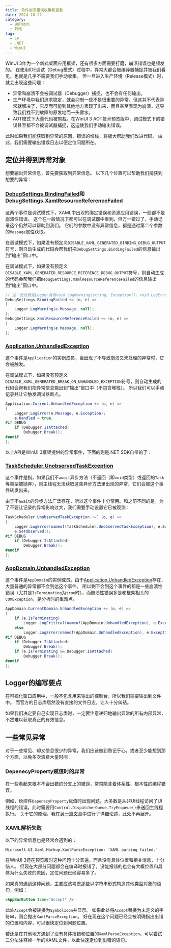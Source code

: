 ```yaml
---
title: 软件崩溃错误收集和查看
date: 2024-10-22
category:
  - 进阶技巧
  - 其他
tag:
  - C#
  - .NET
  - WinUI
---
```


WinUI 3作为一个新式桌面应用框架，还有很多方面需要打磨，崩溃错误也是频发的。
在使用IDE调试（Debug模式）过程中，异常大都会被编译器捕捉并被我们看见，也就是几乎不需要我们手动收集。
但一旦进入生产环境（Release模式）时，就会出现这些问题：

- 异常和崩溃不会被调试器（Debugger）捕捉，也不会有任何输出。
- 生产环境中我们追求稳定，就会抑制一些不是很重要的异常。但这并不代表异常就解决了，它反而可能到其他地方表现了出来，而且甚至表现为崩溃，这导致我们找不到故障的原发地而一头雾水。
- AOT模式下大量代码被剪裁。在WinUI 3 AOT技术预览版中，调试模式下的错误甚至都不会被调试器捕捉，这迫使我们手动输出错误。

此时如果我们能获取到异常的原因、错误的堆栈，将极大帮助我们改进代码。
由此，我们需要输出错误日志以便定位问题所在。

## 定位并得到异常对象

想要输出异常信息，首先要获取到异常信息。
以下几个位置可以帮助我们捕获到想要的异常：

### [DebugSettings.BindingFailed](https://learn.microsoft.com/windows/windows-app-sdk/api/winrt/microsoft.ui.xaml.debugsettings.bindingfailed)和[DebugSettings.XamlResourceReferenceFailed](https://learn.microsoft.com/windows/windows-app-sdk/api/winrt/microsoft.ui.xaml.debugsettings.xamlresourcereferencefailed)

这两个事件是调试模式下，XAML中出现的绑定错误和资源应用错误，一般都不是崩溃性错误。
这个在一般情况下都可以在调试器中看到，但万一错过了，手动记录这个仍然可以帮助到我们。
它们的参数中没有异常信息，都是通过第二个参数的`Message`属性获取。

在调试模式下，如果没有预定义`DISABLE_XAML_GENERATED_BINDING_DEBUG_OUTPUT`符号，则自动生成的代码会帮我们把`DebugSettings.BindingFailed`的信息输出到“输出”窗口中。

在调试模式下，如果没有预定义`DISABLE_XAML_GENERATED_RESOURCE_REFERENCE_DEBUG_OUTPUT`符号，则自动生成的代码会帮我们把`DebugSettings.XamlResourceReferenceFailed`的信息输出到“输出”窗口中。

```cs
// 注：此处假定Logger具有void LogWarning(string, Exception?)、void LogError(string, Exception?)、void LogCritical(string, Exception?)方法
DebugSettings.BindingFailed += (o, e) =>
{
    Logger.LogWarning(e.Message, null);
};
DebugSettings.XamlResourceReferenceFailed += (o, e) =>
{
    Logger.LogWarning(e.Message, null);
};
```

### [Application.UnhandledException](https://learn.microsoft.com/windows/windows-app-sdk/api/winrt/microsoft.ui.xaml.application.unhandledexception)

这个事件是`Application`的实例成员，当出现了不导致崩溃又未处理的异常时，它会被触发。

在调试模式下，如果没有预定义`DISABLE_XAML_GENERATED_BREAK_ON_UNHANDLED_EXCEPTION`符号，则自动生成的代码会帮我们把异常信息输出到“输出”窗口中（不包含堆栈）。
所以我们可以手动记录并让它触发调试器断点。

```cs
Application.Current.UnhandledException += (o, e) =>
{
    Logger.LogError(e.Message, e.Exception);
    e.Handled = true;
#if DEBUG
    if (Debugger.IsAttached)
        Debugger.Break();
#endif
};
```

以上API是WinUI 3框架提供的异常事件，下面的则是.NET SDK自带的了：

### [TaskScheduler.UnobservedTaskException](https://learn.microsoft.com/dotnet/api/system.threading.tasks.taskscheduler.unobservedtaskexception)

这个事件是指，如果我们不`await`异步方法（不返回（即`void`类型）或返回的`Task`等类型被抛弃），则主线程无法获取这些异步方法里出现的异常，它们会被这个事件转发出来。

由于不`await`的异步方法广泛存在，所以这个事件十分常用。和之前不同的是，为了不要让记录的异常影响过大，我们需要手动设置它已被观测：

```cs
TaskScheduler.UnobservedTaskException +=` (o, e) =>
{
    Logger.LogError(nameof(TaskScheduler.UnobservedTaskException), e.Exception);
    e.SetObserved();
#if DEBUG
    if (Debugger.IsAttached)
        Debugger.Break();
#endif
};
```

### [AppDomain.UnhandledException](https://learn.microsoft.com/dotnet/api/system.appdomain.unhandledexception)

这个事件是`AppDomain`的实例成员。由于[Application.UnhandledException](#applicationunhandledexception)存在，大量普通的异常都不会到达这个事件。
所以剩下会到这个事件的都是一些崩溃性错误（尤其是`IsTerminating`为`true`时），而崩溃性错误多是和框架相关的`COMException`，是分析时的重难点。

```cs
AppDomain.CurrentDomain.UnhandledException += (o, e) =>
{
    if (e.IsTerminating)
        Logger.LogCritical(nameof(AppDomain.UnhandledException), e.ExceptionObject as Exception);
    else
        Logger.LogError(nameof(AppDomain.UnhandledException), e.ExceptionObject as Exception);
#if DEBUG
    if (Debugger.IsAttached)
        Debugger.Break();
    if (e.IsTerminating && Debugger.IsAttached)
        Debugger.Break();
#endif
};
```

## Logger的编写要点

在可视化窗口应用中，一般不包含用来输出的控制台，所以我们需要输出到文件中。
而官方的日志库居然没有直接的文件日志，让人十分纠结。

如果我们决定要自己实现日志类时，一定要注意递归地输出异常的所有内部异常，不然难以获取真正的有效信息。

## 一些常见异常

对于一些常见、却又信息很少的异常，我们应该做到熟记于心，或者至少能想到那个方面，以免多次浪费大量时间：

### DepenecyProperty赋值时的异常

在一些看起来根本不会出错的分支上的错误，常常隐含着体系性、根本性的编程错误。

例如，给控件`DepenecyProperty`赋值时出现问题，大多数是从非UI线程访问了UI线程的错误，此时需要用`Control.DispatcherQueue.TryEnqueue()`来送回主线程执行。
关于它的原理，我在[另一篇文章](STA模型、同步上下文和多线程、异步调度.md)中进行了详细论述，此处不再展开。

### XAML解析失败

以下的异常信息也是经常会遇到的：

```plaintext
Microsoft.UI.Xaml.Markup.XamlParseException: 'XAML parsing failed.'
```

在WinUI 3还在预览版时这种问题十分普遍，而且没有具体位置和相关消息，十分恼人。
但现在大部分问题都会在编译时报错了，没能报错的也会有大概位置和具体为什么失败的原因，定位问题已经容易多了。

如果真的遇到这种问题，主要应该考虑那些以字符串形式构造其他类型对象的语句，例如：

```xml
<AppBarButton Icon="Accept" />
```

此处`Accept`会被转换为`SymbolIcon`并显示。
如果此处将`Accept`替换为未定义的字符串，则会抛出`XamlParseException`。
好在现在这个问题已经会被明确指出出错的位置和内容，可以很快定位到问题位置。

若还是在其他地方遇到了没有具体报错和位置的`XamlParseException`，可以尝试二分法注释掉一半的XAML文件，以此快速定位到出错的语句。
